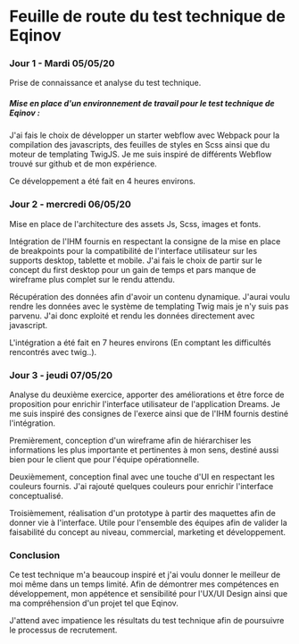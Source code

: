 # Feuille de route du test technique de Eqinov



### Jour 1 - Mardi 05/05/20

Prise de connaissance et analyse du test technique.

##### Mise en place d'un environnement de travail pour le test technique de Eqinov :

J'ai fais le choix de développer un starter webflow avec Webpack pour la compilation des javascripts, des feuilles de styles en Scss ainsi que du moteur de templating TwigJS. Je me suis inspiré de différents Webflow trouvé sur github et de mon expérience.

Ce développement a été fait en 4 heures environs.



### Jour 2 - mercredi 06/05/20

Mise en place de l'architecture des assets Js, Scss, images et fonts.

Intégration de l'IHM fournis en respectant la consigne de la mise en place de breakpoints pour la compatibilité de l'interface utilisateur sur les supports desktop, tablette et mobile. J'ai fais le choix de partir sur le concept du first desktop pour un gain de temps et pars manque de wireframe plus complet sur le rendu attendu.

Récupération des données afin d'avoir un contenu dynamique. J'aurai voulu rendre les données avec le système de templating Twig mais je n'y suis pas parvenu. J'ai donc exploité et rendu les données directement avec javascript.

L'intégration a été fait en 7 heures environs (En comptant les difficultés rencontrés avec twig..).



### Jour 3 - jeudi 07/05/20

Analyse du deuxième exercice, apporter des améliorations et être force de proposition pour enrichir l'interface utilisateur de l'application Dreams. Je me suis inspiré des consignes de l'exerce ainsi que de l'IHM fournis destiné l'intégration.  

Premièrement, conception d'un wireframe afin de hiérarchiser les informations les plus importante et pertinentes à mon sens, destiné aussi bien pour le client que pour l'équipe opérationnelle.

Deuxièmement, conception final avec une touche d'UI en respectant les couleurs fournis. J'ai rajouté quelques couleurs pour enrichir l'interface conceptualisé.

Troisièmement, réalisation d'un prototype à partir des maquettes afin de donner vie à l'interface. Utile pour l'ensemble des équipes afin de valider la faisabilité du concept au niveau, commercial, marketing et développement.



### Conclusion

Ce test technique m'a beaucoup inspiré et j'ai voulu donner le meilleur de moi même dans un temps limité. Afin de démontrer mes compétences en développement, mon appétence et sensibilité pour l'UX/UI Design ainsi que ma compréhension d'un projet tel que Eqinov. 

J'attend avec impatience les résultats du test technique afin de poursuivre le processus de recrutement.